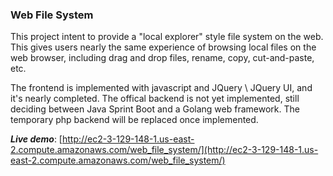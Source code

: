 ### Web File System
This project intent to provide a "local explorer" style file system on the web. This gives users nearly the same experience of browsing local files on the web browser, including drag and drop files, rename, copy, cut-and-paste, etc.

The frontend is implemented with javascript and JQuery \ JQuery UI, and it's nearly completed. The offical backend is not yet implemented, still deciding between Java Sprint Boot and a Golang web framework. The temporary php backend will be replaced once implemented.

***Live demo***: [http://ec2-3-129-148-1.us-east-2.compute.amazonaws.com/web_file_system/](http://ec2-3-129-148-1.us-east-2.compute.amazonaws.com/web_file_system/)
